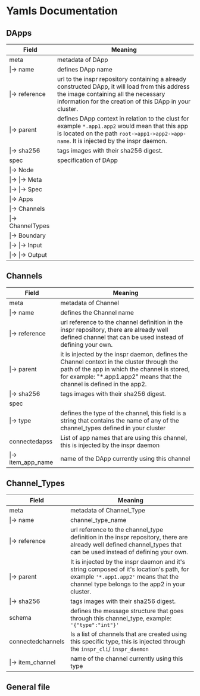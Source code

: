 
# Yamls Documentation

## DApps

| Field                     | Meaning   |
| ---                       | ---       |
| meta                      | metadata of DApp      |
| \|&rarr; name             | defines DApp name |
| \|&rarr; reference        | url to the inspr repository containing a already constructed DApp, it will load from this address the image containing all the necessary information for the creation of this DApp in your cluster.      |
| \|&rarr; parent           | defines DApp context in relation to the clust for example `*.app1.app2` would mean that this app is located on the path `root->app1->app2->app-name`. It is injected by the inspr daemon.    |
| \|&rarr; sha256           | tags images with their sha256 digest.     |
| spec                      | specification of DApp      |
| \|&rarr; Node             |       |
| \|&rarr; \|&rarr; Meta    |       |
| \|&rarr; \|&rarr; Spec    |       |
| \|&rarr; Apps             |       |    
| \|&rarr; Channels         |       |    
| \|&rarr; ChannelTypes     |       |    
| \|&rarr; Boundary         |       |
| \|&rarr; \|&rarr; Input   |       |
| \|&rarr; \|&rarr; Output  |       |    



## Channels

| Field                         | Meaning |
| ---                           | ---     |
| meta                          | metadata of Channel     |
| \|&rarr; name                 | defines the Channel name     |
| \|&rarr; reference            | url reference to the channel definition in the inspr repository, there are already well defined channel that can be used instead of defining your own.     |
| \|&rarr; parent               | it is injected by the inspr daemon, defines the Channel context in the cluster through the path of the app in which the channel is stored, for example: "*.app1.app2" means that the channel is defined in the app2.    |
| \|&rarr; sha256               | tags images with their sha256 digest.     |
| spec                          |      |
| \|&rarr; type                 | defines the type of the channel, this field is a string that contains the name of any of the channel_types defined in your cluster     |
| connectedapss                 |  List of app names that are using this channel, this is injected by the inspr daemon    |
| \|&rarr; item_app_name        | name of the DApp currently using this channel     |


## Channel_Types

| Field                         | Meaning |
| ---                           | ---     |
| meta                          | metadata of Channel_Type     |
| \|&rarr; name                 | channel_type_name   |
| \|&rarr; reference            | url reference to the channel_type definition in the inspr repository, there are already well defined channel_types that can be used instead of defining your own.     |
| \|&rarr; parent               | It is injected by the inspr daemon and it's string composed of it's location's path, for example `'*.app1.app2'` means that the channel type belongs to the app2 in your cluster.       |
| \|&rarr; sha256               | tags images with their sha256 digest.     |
| schema                        | defines the message structure  that goes through this channel_type, example:  `'{"type":"int"}'`     |
| connectedchannels             | Is a list of channels that are created using this specific type, this is injected through the `inspr_cli`/ `inspr_daemon` |
| \|&rarr; item_channel         | name of the channel currently using this type     |



## General file

